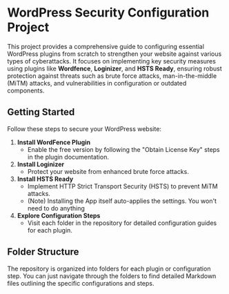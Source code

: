# WordPress Security Configuration Project

This project provides a comprehensive guide to configuring essential WordPress plugins from scratch to strengthen your website against various types of cyberattacks. It focuses on implementing key security measures using plugins like **Wordfence**, **Loginizer**, and **HSTS Ready**, ensuring robust protection against threats such as brute force attacks, man-in-the-middle (MiTM) attacks, and vulnerabilities in configuration or outdated components.


## Getting Started

Follow these steps to secure your WordPress website:

1. **Install WordFence Plugin**  
   - Enable the free version by following the "Obtain License Key" steps in the plugin documentation.  
2. **Install Loginizer**  
   - Protect your website from enhanced brute force attacks.  
3. **Install HSTS Ready**  
   - Implement HTTP Strict Transport Security (HSTS) to prevent MiTM attacks.
   - (Note) Installing the App itself auto-applies the settings. You won't need to do anything
4. **Explore Configuration Steps**  
   - Visit each folder in the repository for detailed configuration guides for each plugin.  



## Folder Structure

The repository is organized into folders for each plugin or configuration step. You can just navigate through the folders to find detailed Markdown files outlining the specific configurations and steps.

